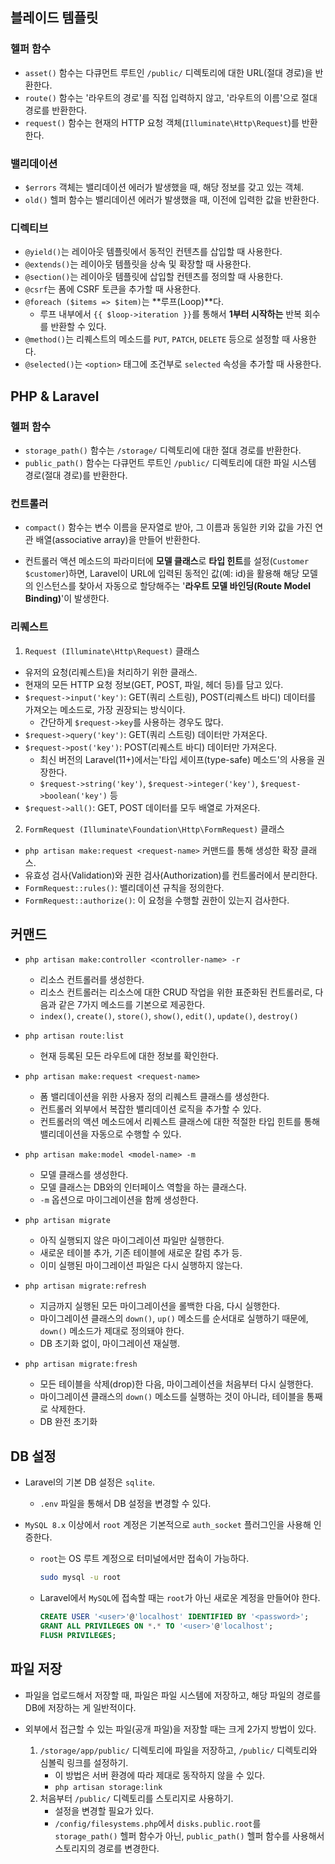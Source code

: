 ## 블레이드 템플릿

### 헬퍼 함수

-   `asset()` 함수는 다큐먼트 루트인 `/public/` 디렉토리에 대한 URL(절대 경로)을 반환한다.
-   `route()` 함수는 '라우트의 경로'를 직접 입력하지 않고, '라우트의 이름'으로 절대 경로를 반환한다.
-   `request()` 함수는 현재의 HTTP 요청 객체(`Illuminate\Http\Request`)를 반환한다.

### 밸리데이션

-   `$errors` 객체는 밸리데이션 에러가 발생했을 때, 해당 정보를 갖고 있는 객체.
-   `old()` 헬퍼 함수는 밸리데이션 에러가 발생했을 때, 이전에 입력한 값을 반환한다.

### 디렉티브

-   `@yield()`는 레이아웃 템플릿에서 동적인 컨텐츠를 삽입할 때 사용한다.
-   `@extends()`는 레이아웃 템플릿을 상속 및 확장할 때 사용한다.
-   `@section()`는 레이아웃 템플릿에 삽입할 컨텐츠를 정의할 때 사용한다.
-   `@csrf`는 폼에 CSRF 토큰을 추가할 때 사용한다.
-   `@foreach ($items => $item)`는 **루프(Loop)**다.
    -   루프 내부에서 `{{ $loop->iteration }}`를 통해서 **1부터 시작하는** 반복 회수를 반환할 수 있다.
-   `@method()`는 리퀘스트의 메소드를 `PUT`, `PATCH`, `DELETE` 등으로 설정할 때 사용한다.
-   `@selected()`는 `<option>` 태그에 조건부로 `selected` 속성을 추가할 때 사용한다.

## PHP & Laravel

### 헬퍼 함수

-   `storage_path()` 함수는 `/storage/` 디렉토리에 대한 절대 경로를 반환한다.
-   `public_path()` 함수는 다큐먼트 루트인 `/public/` 디렉토리에 대한 파일 시스템 경로(절대 경로)를 반환한다.

### 컨트롤러

-   `compact()` 함수는 변수 이름을 문자열로 받아, 그 이름과 동일한 키와 값을 가진 연관 배열(associative array)을 만들어 반환한다.

-   컨트롤러 액션 메소드의 파라미터에 **모델 클래스**로 **타입 힌트**를 설정(`Customer $customer`)하면, Laravel이 URL에 입력된 동적인 값(예: id)을 활용해 해당 모델의 인스턴스를 찾아서 자동으로 할당해주는 '**라우트 모델 바인딩(Route Model Binding)**'이 발생한다.

### 리퀘스트

1. `Request (Illuminate\Http\Request)` 클래스

-   유저의 요청(리퀘스트)을 처리하기 위한 클래스.
-   현재의 모든 HTTP 요청 정보(GET, POST, 파일, 헤더 등)를 담고 있다.
-   `$request->input('key')`: GET(쿼리 스트링), POST(리퀘스트 바디) 데이터를 가져오는 메소드로, 가장 권장되는 방식이다.
    -   간단하게 `$request->key`를 사용하는 경우도 많다.
-   `$request->query('key')`: GET(쿼리 스트링) 데이터만 가져온다.
-   `$request->post('key')`: POST(리퀘스트 바디) 데이터만 가져온다.
    -   최신 버전의 Laravel(11+)에서는'타입 세이프(type-safe) 메소드'의 사용을 권장한다.
    -   `$request->string('key')`, `$request->integer('key')`, `$request->boolean('key')` 등
-   `$request->all()`: GET, POST 데이터를 모두 배열로 가져온다.

2. `FormRequest (Illuminate\Foundation\Http\FormRequest)` 클래스

-   `php artisan make:request <request-name>` 커맨드를 통해 생성한 확장 클래스.
-   유효성 검사(Validation)와 권한 검사(Authorization)를 컨트롤러에서 분리한다.
-   `FormRequest::rules()`: 밸리데이션 규칙을 정의한다.
-   `FormRequest::authorize()`: 이 요청을 수행할 권한이 있는지 검사한다.

## 커맨드

-   `php artisan make:controller <controller-name> -r`

    -   리소스 컨트롤러를 생성한다.
    -   리소스 컨트롤러는 리소스에 대한 CRUD 작업을 위한 표준화된 컨트롤러로, 다음과 같은 7가지 메소드를 기본으로 제공한다.
    -   `index()`, `create()`, `store()`, `show()`, `edit()`, `update()`, `destroy()`

-   `php artisan route:list`

    -   현재 등록된 모든 라우트에 대한 정보를 확인한다.

-   `php artisan make:request <request-name>`

    -   폼 밸리데이션을 위한 사용자 정의 리퀘스트 클래스를 생성한다.
    -   컨트롤러 외부에서 복잡한 밸리데이션 로직을 추가할 수 있다.
    -   컨트롤러의 액션 메소드에서 리퀘스트 클래스에 대한 적절한 타입 힌트를 통해 밸리데이션을 자동으로 수행할 수 있다.

-   `php artisan make:model <model-name> -m`

    -   모델 클래스를 생성한다.
    -   모델 클래스는 DB와의 인터페이스 역할을 하는 클래스다.
    -   `-m` 옵션으로 마이그레이션을 함께 생성한다.

-   `php artisan migrate`

    -   아직 실행되지 않은 마이그레이션 파일만 실행한다.
    -   새로운 테이블 추가, 기존 테이블에 새로운 칼럼 추가 등.
    -   이미 실행된 마이그레이션 파일은 다시 실행하지 않는다.

-   `php artisan migrate:refresh`

    -   지금까지 실행된 모든 마이그레이션을 롤백한 다음, 다시 실행한다.
    -   마이그레이션 클래스의 `down()`, `up()` 메소드를 순서대로 실행하기 때문에, `down()` 메소드가 제대로 정의돼야 한다.
    -   DB 초기화 없이, 마이그레이션 재실행.

-   `php artisan migrate:fresh`

    -   모든 테이블을 삭제(drop)한 다음, 마이그레이션을 처음부터 다시 실행한다.
    -   마이그레이션 클래스의 `down()` 메소드를 실행하는 것이 아니라, 테이블을 통째로 삭제한다.
    -   DB 완전 초기화

## DB 설정

-   Laravel의 기본 DB 설정은 `sqlite`.

    -   `.env` 파일을 통해서 DB 설정을 변경할 수 있다.

-   `MySQL 8.x` 이상에서 `root` 계정은 기본적으로 `auth_socket` 플러그인을 사용해 인증한다.

    -   `root`는 OS 루트 계정으로 터미널에서만 접속이 가능하다.

        ```bash
        sudo mysql -u root
        ```

    -   Laravel에서 `MySQL`에 접속할 때는 `root`가 아닌 새로운 계정을 만들어야 한다.

        ```sql
        CREATE USER '<user>'@'localhost' IDENTIFIED BY '<password>';
        GRANT ALL PRIVILEGES ON *.* TO '<user>'@'localhost';
        FLUSH PRIVILEGES;
        ```

## 파일 저장

-   파일을 업로드해서 저장할 때, 파일은 파일 시스템에 저장하고, 해당 파일의 경로를 DB에 저장하는 게 일반적이다.

-   외부에서 접근할 수 있는 파일(공개 파일)을 저장할 때는 크게 2가지 방법이 있다.
    1. `/storage/app/public/` 디렉토리에 파일을 저장하고, `/public/` 디렉토리와 심볼릭 링크를 설정하기.
        - 이 방법은 서버 환경에 따라 제대로 동작하지 않을 수 있다.
        - `php artisan storage:link`
    2. 처음부터 `/public/` 디렉토리를 스토리지로 사용하기.
        - 설정을 변경할 필요가 있다.
        - `/config/filesystems.php`에서 `disks.public.root`를 `storage_path()` 헬퍼 함수가 아닌, `public_path()` 헬퍼 함수를 사용해서 스토리지의 경로를 변경한다.
